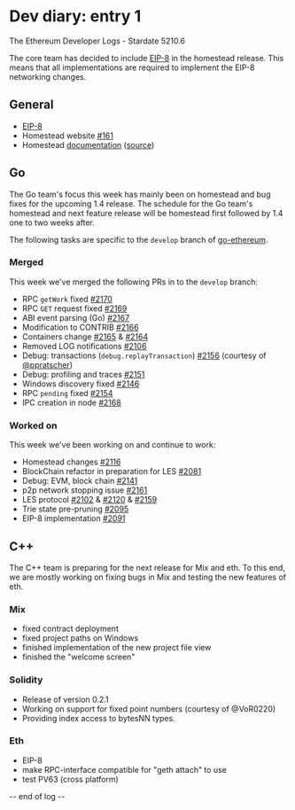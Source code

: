 # Dev diary: entry 1

The Ethereum Developer Logs - Stardate 5210.6

The core team has decided to include [EIP-8](https://github.com/ethereum/EIPs/pull/49)
in the homestead release. This means that all implementations are required to
implement the EIP-8 networking changes.

## General

* [EIP-8](https://github.com/ethereum/EIPs/pull/49)
* Homestead website [#161](https://github.com/ethereum/ethereum-org/pull/161)
* Homestead [documentation](https://ethereum-homestead.readthedocs.org/en/latest) ([source](https://github.com/ethereum/homestead-guide/))

## Go

The Go team's focus this week has mainly been on homestead and bug fixes for the
upcoming 1.4 release. The schedule for the Go team's homestead and next feature
release will be homestead first followed by 1.4 one to two weeks after.

The following tasks are specific to the `develop` branch of
[go-ethereum](https://github.com/ethereum/go-ethereum).

### Merged

This week we've merged the following PRs in to the `develop` branch:

* RPC `getWork` fixed [#2170](https://github.com/ethereum/go-ethereum/pull/2170)
* RPC `GET` request fixed [#2169](https://github.com/ethereum/go-ethereum/pull/2169)
* ABI event parsing (Go) [#2167](https://github.com/ethereum/go-ethereum/pull/2167)
* Modification to CONTRIB [#2166](https://github.com/ethereum/go-ethereum/pull/2166)
* Containers change [#2165](https://github.com/ethereum/go-ethereum/pull/2165) & [#2164](https://github.com/ethereum/go-ethereum/pull/2164)
* Removed LOG notifications [#2106](https://github.com/ethereum/go-ethereum/pull/2106)
* Debug: transactions (`debug.replayTransaction`) [#2156](https://github.com/ethereum/go-ethereum/pull/2156) (courtesy of [@ppratscher](https://github.com/ppratscher))
* Debug: profiling and traces [#2151](https://github.com/ethereum/go-ethereum/pull/2151)
* Windows discovery fixed [#2146](https://github.com/ethereum/go-ethereum/pull/2146)
* RPC `pending` fixed [#2154](https://github.com/ethereum/go-ethereum/pull/2154)
* IPC creation in node [#2168](https://github.com/ethereum/go-ethereum/pull/2168)

### Worked on

This week we've been working on and continue to work:

* Homestead changes [#2116](https://github.com/ethereum/go-ethereum/pull/2116)
* BlockChain refactor in preparation for LES [#2081](https://github.com/ethereum/go-ethereum/pull/2081)
* Debug: EVM, block chain [#2141](https://github.com/ethereum/go-ethereum/pull/2141)
* p2p network stopping issue [#2161](https://github.com/ethereum/go-ethereum/pull/2161)
* LES protocol [#2102](https://github.com/ethereum/go-ethereum/pull/2102) & [#2120](https://github.com/ethereum/go-ethereum/pull/2120) & [#2159](https://github.com/ethereum/go-ethereum/pull/2159)
* Trie state pre-pruning [#2095](https://github.com/ethereum/go-ethereum/pull/2095)
* EIP-8 implementation [#2091](https://github.com/ethereum/go-ethereum/pull/2091)

## C++

The C++ team is preparing for the next release for Mix and eth. To this end, we are mostly
working on fixing bugs in Mix and testing the new features of eth.

### Mix

 * fixed contract deployment
 * fixed project paths on Windows
 * finished implementation of the new project file view
 * finished the "welcome screen"

### Solidity

 * Release of version 0.2.1
 * Working on support for fixed point numbers (courtesy of @VoR0220)
 * Providing index access to bytesNN types.

### Eth

 * EIP-8
 * make RPC-interface compatible for "geth attach" to use
 * test PV63 (cross platform)

-- end of log --
